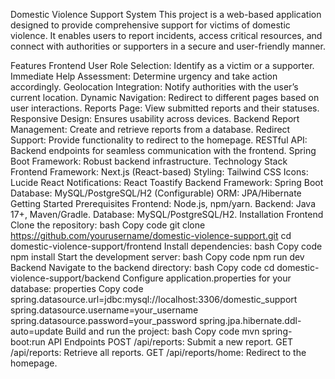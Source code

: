 Domestic Violence Support System
This project is a web-based application designed to provide comprehensive support for victims of domestic violence. It enables users to report incidents, access critical resources, and connect with authorities or supporters in a secure and user-friendly manner.

Features
Frontend
User Role Selection: Identify as a victim or a supporter.
Immediate Help Assessment: Determine urgency and take action accordingly.
Geolocation Integration: Notify authorities with the user’s current location.
Dynamic Navigation: Redirect to different pages based on user interactions.
Reports Page: View submitted reports and their statuses.
Responsive Design: Ensures usability across devices.
Backend
Report Management: Create and retrieve reports from a database.
Redirect Support: Provide functionality to redirect to the homepage.
RESTful API: Backend endpoints for seamless communication with the frontend.
Spring Boot Framework: Robust backend infrastructure.
Technology Stack
Frontend
Framework: Next.js (React-based)
Styling: Tailwind CSS
Icons: Lucide React
Notifications: React Toastify
Backend
Framework: Spring Boot
Database: MySQL/PostgreSQL/H2 (Configurable)
ORM: JPA/Hibernate
Getting Started
Prerequisites
Frontend: Node.js, npm/yarn.
Backend: Java 17+, Maven/Gradle.
Database: MySQL/PostgreSQL/H2.
Installation
Frontend
Clone the repository:
bash
Copy code
git clone https://github.com/yourusername/domestic-violence-support.git
cd domestic-violence-support/frontend
Install dependencies:
bash
Copy code
npm install
Start the development server:
bash
Copy code
npm run dev
Backend
Navigate to the backend directory:
bash
Copy code
cd domestic-violence-support/backend
Configure application.properties for your database:
properties
Copy code
spring.datasource.url=jdbc:mysql://localhost:3306/domestic_support
spring.datasource.username=your_username
spring.datasource.password=your_password
spring.jpa.hibernate.ddl-auto=update
Build and run the project:
bash
Copy code
mvn spring-boot:run
API Endpoints
POST /api/reports: Submit a new report.
GET /api/reports: Retrieve all reports.
GET /api/reports/home: Redirect to the homepage.
